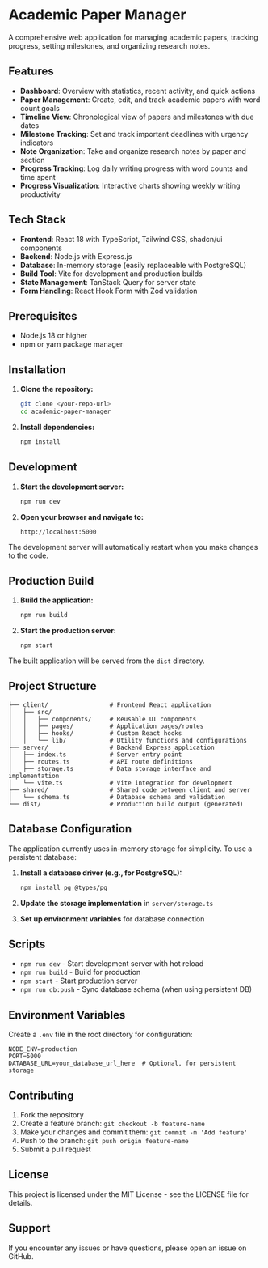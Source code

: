 # Academic Paper Manager

A comprehensive web application for managing academic papers, tracking progress, setting milestones, and organizing research notes.

## Features

- **Dashboard**: Overview with statistics, recent activity, and quick actions
- **Paper Management**: Create, edit, and track academic papers with word count goals
- **Timeline View**: Chronological view of papers and milestones with due dates
- **Milestone Tracking**: Set and track important deadlines with urgency indicators
- **Note Organization**: Take and organize research notes by paper and section
- **Progress Tracking**: Log daily writing progress with word counts and time spent
- **Progress Visualization**: Interactive charts showing weekly writing productivity

## Tech Stack

- **Frontend**: React 18 with TypeScript, Tailwind CSS, shadcn/ui components
- **Backend**: Node.js with Express.js
- **Database**: In-memory storage (easily replaceable with PostgreSQL)
- **Build Tool**: Vite for development and production builds
- **State Management**: TanStack Query for server state
- **Form Handling**: React Hook Form with Zod validation

## Prerequisites

- Node.js 18 or higher
- npm or yarn package manager

## Installation

1. **Clone the repository:**
   ```bash
   git clone <your-repo-url>
   cd academic-paper-manager
   ```

2. **Install dependencies:**
   ```bash
   npm install
   ```

## Development

1. **Start the development server:**
   ```bash
   npm run dev
   ```

2. **Open your browser and navigate to:**
   ```
   http://localhost:5000
   ```

The development server will automatically restart when you make changes to the code.

## Production Build

1. **Build the application:**
   ```bash
   npm run build
   ```

2. **Start the production server:**
   ```bash
   npm start
   ```

The built application will be served from the `dist` directory.

## Project Structure

```
├── client/                 # Frontend React application
│   ├── src/
│   │   ├── components/     # Reusable UI components
│   │   ├── pages/          # Application pages/routes
│   │   ├── hooks/          # Custom React hooks
│   │   └── lib/            # Utility functions and configurations
├── server/                 # Backend Express application
│   ├── index.ts            # Server entry point
│   ├── routes.ts           # API route definitions
│   ├── storage.ts          # Data storage interface and implementation
│   └── vite.ts             # Vite integration for development
├── shared/                 # Shared code between client and server
│   └── schema.ts           # Database schema and validation
└── dist/                   # Production build output (generated)
```

## Database Configuration

The application currently uses in-memory storage for simplicity. To use a persistent database:

1. **Install a database driver (e.g., for PostgreSQL):**
   ```bash
   npm install pg @types/pg
   ```

2. **Update the storage implementation** in `server/storage.ts`

3. **Set up environment variables** for database connection

## Scripts

- `npm run dev` - Start development server with hot reload
- `npm run build` - Build for production
- `npm start` - Start production server
- `npm run db:push` - Sync database schema (when using persistent DB)

## Environment Variables

Create a `.env` file in the root directory for configuration:

```env
NODE_ENV=production
PORT=5000
DATABASE_URL=your_database_url_here  # Optional, for persistent storage
```

## Contributing

1. Fork the repository
2. Create a feature branch: `git checkout -b feature-name`
3. Make your changes and commit them: `git commit -m 'Add feature'`
4. Push to the branch: `git push origin feature-name`
5. Submit a pull request

## License

This project is licensed under the MIT License - see the LICENSE file for details.

## Support

If you encounter any issues or have questions, please open an issue on GitHub.